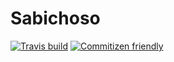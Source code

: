 # Sabichoso
[![Travis build](https://img.shields.io/travis/maximodleon/sabichoso.svg?style=flat-square)]()
[![Commitizen friendly](https://img.shields.io/badge/commitizen-friendly-brightgreen.svg)](http://commitizen.github.io/cz-cli/)

